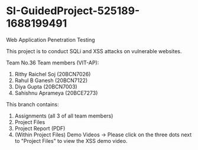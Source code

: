 # SI-GuidedProject-525189-1688199491
Web Application Penetration Testing

This project is to conduct SQLi and XSS attacks on vulnerable websites. 

Team No.36
Team members (VIT-AP):
1. Rithy Raichel Soj (20BCN7026)
2. Rahul B Ganesh (20BCN7122)
3. Diya Gupta (20BCN7003)
4. Sahishnu Aprameya (20BCE7273)

This branch contains:
1.   Assignments (all 3 of all team members) 
2.   Project Files 
3.   Project Report (PDF) 
4.   (Within Project Files) Demo Videos -> Please click on the three dots next to "Project Files" to view the XSS demo video.



